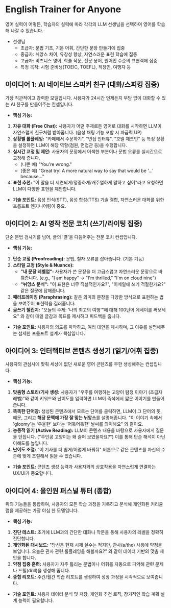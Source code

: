 # English Trainer for Anyone

영어 실력이 어떻든, 학습자의 실력에 따라 각각의 LLM 선생님을 선택하여 영어를 학습해 나갈 수 있습니다.

- 선생님
    - 초급자: 문법 기초, 기본 어휘, 간단한 문장 만들기에 집중
    - 중급자: 뉘앙스 차이, 유창성 향상, 자연스러운 표현 학습에 집중
    - 고급자: 비즈니스 영어, 학술 작문, 전문 용어, 원어민 수준의 표현력에 집중
    - 특정 목적: 시험 준비생(TOEIC, TOEFL), 직장인, 여행자 등

## 아이디어 1: AI 네이티브 스피커 친구 (대화/스피킹 집중)

가장 직관적이고 강력한 모델입니다. 사용자가 24시간 언제든지 부담 없이 대화할 수 있는 AI 친구를 만들어주는 컨셉입니다.

* **핵심 기능:**

1. **자유 대화 (Free Chat):** 사용자가 어떤 주제로든 영어로 대화를 시작하면 LLM이 자연스럽게 친구처럼 받아줍니다. (음성 채팅 기능 포함 시 파급력 UP)
2. **상황별 롤플레잉:** "카페에서 주문하기", "면접 인터뷰", "호텔 체크인" 등 특정 상황을 설정하면 LLM이 해당 역할(점원, 면접관 등)을 수행합니다.
3. **실시간 교정 및 제안:** 사용자의 문장에서 어색한 부분이나 문법 오류를 실시간으로 교정해 줍니다.
    *   (나쁜 예) "You're wrong."
    *   (좋은 예) "Great try! A more natural way to say that would be '...' because..."
4. **표현 추천:** "이 말을 더 세련되게/정중하게/캐주얼하게 말하고 싶어"라고 요청하면 LLM이 다양한 표현을 제안합니다.

* **기술 포인트:** 음성 인식(STT), 음성 합성(TTS) 기술 결합, 자연스러운 대화를 위한 프롬프트 엔지니어링이 중요.

## 아이디어 2: AI 영작 전문 코치 (쓰기/라이팅 집중)

단순 문법 검사기를 넘어, 글의 '결'을 다듬어주는 전문 코치 컨셉입니다.

* **핵심 기능:**

1. **단순 교정 (Proofreading):** 문법, 철자 오류를 잡아줍니다. (기본 기능)
2. **스타일 교정 (Style & Nuance):**
    *   **"내 문장 레벨업":** 사용자가 쓴 문장을 더 고급스럽고 자연스러운 문장으로 바꿔줍니다. (e.g., "I am happy" -> "I'm thrilled," "I'm on cloud nine")
    *   **"뉘앙스 분석":** "이 표현은 너무 직설적인가요?", "이메일에 쓰기 적절한가요?" 같은 질문에 답해줍니다.
3. **패러프레이징 (Paraphrasing):** 같은 의미의 문장을 다양한 방식으로 표현하는 법을 보여주어 표현력을 길러줍니다.
4. **글쓰기 챌린지:** "오늘의 주제: '나의 최고의 여행'"에 대해 100단어 에세이를 써보세요" 와 같이 매일 글감과 목표를 제시하고 피드백을 줍니다.

* **기술 포인트:** 사용자의 의도를 파악하고, 여러 대안을 제시하며, 그 이유를 설명해주는 섬세한 프롬프트 설계가 핵심입니다.

## 아이디어 3: 인터랙티브 콘텐츠 생성기 (읽기/어휘 집중)

사용자의 관심사에 맞춰 세상에 없던 새로운 영어 콘텐츠를 무한 생성해주는 컨셉입니다.

* **핵심 기능:**

1. **맞춤형 스토리/기사 생성:** 사용자가 "우주를 여행하는 고양이 탐정 이야기 (초급자 레벨)"와 같이 키워드와 난이도를 입력하면 LLM이 즉석에서 짧은 이야기를 만들어줍니다.
2. **똑똑한 단어장:** 생성된 콘텐츠에서 모르는 단어를 클릭하면, LLM이 그 단어의 뜻, 예문, 그리고 **해당 문맥에 가장 잘 맞는 뉘앙스**를 설명해줍니다. "이 이야기 속에서 'gloomy'는 '우울한'
   보다는 '어둑어둑한' 날씨를 의미해요" 와 같이요.
3. **능동적 읽기 (Active Reading):** LLM이 콘텐츠 내용을 바탕으로 사용자에게 질문을 던집니다. ("주인공 고양이는 왜 슬퍼 보였을까요?") 이를 통해 단순 해석이 아닌 이해도를 높입니다.
4. **난이도 조절:** "이 기사를 더 쉽게/어렵게 바꿔줘" 버튼으로 같은 콘텐츠를 자신의 수준에 맞게 조절해서 읽을 수 있습니다.

* **기술 포인트:** 콘텐츠 생성 능력과 사용자와의 상호작용을 자연스럽게 연결하는 UX/UI가 중요합니다.

## 아이디어 4: 올인원 퍼스널 튜터 (종합)

위의 기능들을 통합하여, 사용자의 모든 학습 과정을 기록하고 분석해 개인화된 커리큘럼을 제공하는 가장 야심 찬 모델입니다.

* **핵심 기능:**

1. **진단 테스트:** 초기에 LLM과의 간단한 대화나 작문을 통해 사용자의 레벨을 정확히 진단합니다.
2. **개인화된 대시보드:** "당신은 현재 시제 실수는 적지만, 관사(a/the) 사용에 약점을 보입니다. 오늘은 관사 관련 롤플레잉을 해볼까요?" 와 같이 데이터 기반의 맞춤 제안을 합니다.
3. **약점 집중 훈련:** 사용자가 자주 틀리는 문법이나 어휘를 자동으로 파악해 관련 문제나 드릴(drill)을 생성해 줍니다.
4. **종합 리포트:** 주간/월간 학습 리포트를 생성하여 성장 과정을 시각적으로 보여줍니다.

* **기술 포인트:** 사용자 데이터 분석 및 저장, 개인화 추천 로직, 장기적인 학습 계획 설계 능력이 필요합니다.
